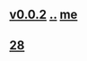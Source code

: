 ## [v0.0.2](https://github.com/littleflute/AS-IT-IS/edit/master/files/2018/july/readme.md) [..](..) [me]()
## [28](28)
